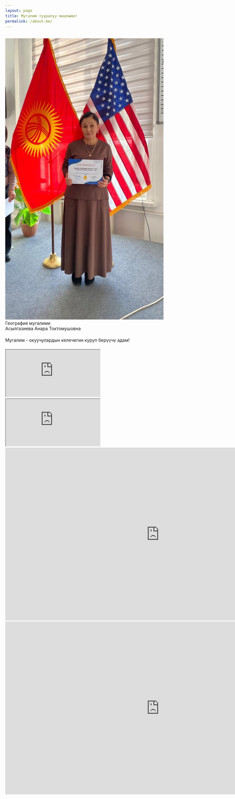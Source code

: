 ```yaml
---
layout: page
title: Мугалим тууралуу маалымат
permalink: /about-me/
---
```


<div  style="margin-top:30px" class="row">
    <div class="column">
        <img src="/assets/images/portrait2.jpg" alt="Портрет">
    </div>
    <div class="column">
        <div class="red-header">География мугалими</div>
        <div class="blue-header">Асылгазиева Анара Токтомушовна</div>
    </div>
</div>
<div  style="margin-top:20px" class="red-header">Мугалим - окуучулардын келечегин куруп берүүчү адам!</div>
<div style="margin-top:20px" class="iframe-container">
    <div class="drive-wrap">
        <iframe class="drive-container" loading="lazy" src="https://drive.google.com/file/d/1cDwv8U5pvv1wxb2NvvHMJyWpT7cABwRx/preview" allow="autoplay"></iframe>
    </div>
    <div class="drive-wrap" >
        <iframe class="drive-container" loading="lazy" src="https://drive.google.com/file/d/1HtEOlXQeQx9q9P09L0u7YC4moUmKFHQv/preview" allow="autoplay"></iframe>
    </div>
    <div class="drive-wrap" >
        <iframe width="980" height="551" src="https://www.youtube.com/embed/-feJBYPw6pY" title="Асылгазиева Анара | Жылдын Мыкты География Мугалими" frameborder="0" allow="accelerometer; autoplay; clipboard-write; encrypted-media; gyroscope; picture-in-picture; web-share" referrerpolicy="strict-origin-when-cross-origin" allowfullscreen></iframe>
    </div>
    <div class="drive-wrap" >
        <iframe width="980" height="551" src="https://www.youtube.com/embed/OOKRrv5oyMs" title="Асылгазиева Анара | Сабак" frameborder="0" allow="accelerometer; autoplay; clipboard-write; encrypted-media; gyroscope; picture-in-picture; web-share" referrerpolicy="strict-origin-when-cross-origin" allowfullscreen></iframe>
    </div>
</div>